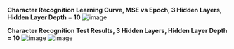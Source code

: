 



<b>Character Recognition Learning Curve, MSE vs Epoch, 3 Hidden Layers, Hidden Layer Depth = 10</b>
![image](https://github.com/thomasteplick/char-recognition/assets/117768679/286c1930-015f-4b0a-95fa-13b8f9721d94)

<b>Character Recognition Test Results, 3 Hidden Layers, Hidden Layer Depth = 10</b>
![image](https://github.com/thomasteplick/char-recognition/assets/117768679/06a3c95d-660f-4cd7-aaae-4a15ed31d36a)
![image](https://github.com/thomasteplick/char-recognition/assets/117768679/a9fb88ef-719c-4993-883c-215914000ab1)
